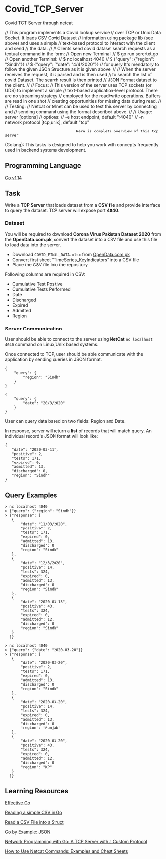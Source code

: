 # Covid_TCP_Server
Covid TCT Server through netcat

// This program implements a Covid lookup service
// over TCP or Unix Data Socket. It loads CSV Covid Dataset
// information using package lib (see above) and uses a simple
// text-based protocol to interact with the client and send
// the data.
//
// Clients send covid dataset search requests as a textual command in the form:
// Open new Terminal:
// $ go run serertxt.go
// Open another Terminal:
// $ nc localhost 4040
// $ {"query": {"region": "Sindh"}}
// $ {"query": {"date": "4/4/2020"}}
// for query It's mendatory to follow the given JSOn Structure as it is given above.
//
// When the server receives the request, it is parsed and is then used
// to search the list of covid Dataset. The search result is then printed
// JSON Format dataset to the client.
//
// Focus:
// This version of the server uses TCP sockets (or UDS) to implement a simple
// text-based application-level protocol. There are no streaming strategy
// employed for the read/write operations. Buffers are read in one shot
// creating opportunities for missing data during read.
//
// Testing:
// Netcat or telnet can be used to test this server by connecting and
// sending command using the format described above.
//
// Usage: server [options]
// options:
//   -e host endpoint, default ":4040"
//   -n network protocol [tcp,unix], default "tcp"


                                    Here is complete overview of this tcp server
            
            
(Golang): This tasks is designed to help you work with concepts frequently used in backend systems development. 

## Programming Language
[Go v1.14](https://golang.org/)


## Task

Write a **TCP Server** that loads dataset from a **CSV file** and provide interface to query the dataset. TCP server will expose port **4040**.


### Dataset

You will be required to download **Corona Virus Pakistan Dataset 2020** from the **OpenData.com.pk**, convert the dataset into a CSV file and use this file to load data into the server.

- Download `COVID_FINAL_DATA.xlsx` from [OpenData.com.pk](https://opendata.com.pk/dataset/corona-virus-pakistan-dataset-2020)
- Convert first sheet "TimeSeries_KeyIndicators" into a CSV file
- Place the CSV file into the repository

Following columns are required in CSV:
- Cumulative Test Positive
- Cumulative Tests Performed
- Date
- Discharged
- Expired
- Admitted
- Region

### Server Communication

User should be able to connect to the server using **NetCat** `nc localhost 4040` command on Linux/Unix based systems.

Once connected to TCP, user should be able communicate with the application by sending queries in JSON format.

```
{
	"query": {
		"region": "Sindh"
	}
}
```

```
{
	"query": {
		"date": "20/3/2020"
	}
}
```

User can query data based on two fields: Region and Date.

In response, server will return a **list** of records that will match query. An individual record's JSON format will look like:

```
{
   "date": "2020-03-11",
   "positive": 2,
   "tests": 171,
   "expired": 0,
   "admitted": 13,
   "discharged": 0,
   "region": "Sindh"
}
```


## Query Examples

```
> nc localhost 4040
> {"query": {"region": "Sindh"}}
> {"response": [
   {
	   "date": "11/03/2020",
	   "positive": 2,
	   "tests": 171,
	   "expired": 0,
	   "admitted": 13,
	   "discharged": 0,
	   "region": "Sindh"
   },
   {
	   "date": "12/3/2020",
	   "positive": 14,
	   "tests": 324,
	   "expired": 0,
	   "admitted": 13,
	   "discharged": 0,
	   "region": "Sindh"
   },
   {
	   "date": "2020-03-13",
	   "positive": 43,
	   "tests": 324,
	   "expired": 0,
	   "admitted": 12,
	   "discharged": 0,
	   "region": "Sindh"
   }
  ]}
```

```
> nc localhost 4040
> {"query": {"date": "2020-03-20"}}
> {"response": [
   {
	   "date": "2020-03-20",
	   "positive": 2,
	   "tests": 171,
	   "expired": 0,
	   "admitted": 13,
	   "discharged": 0,
	   "region": "Sindh"
   },
   {
	   "date": "2020-03-20",
	   "positive": 14,
	   "tests": 324,
	   "expired": 0,
	   "admitted": 13,
	   "discharged": 0,
	   "region": "Punjab"
   },
   {
	   "date": "2020-03-20",
	   "positive": 43,
	   "tests": 324,
	   "expired": 0,
	   "admitted": 12,
	   "discharged": 0,
	   "region": "KP"
   }
  ]}
```



## Learning Resources

[Effective Go](https://golang.org/doc/effective_go.html)

[Reading a simple CSV in Go](https://medium.com/@ankurraina/reading-a-simple-csv-in-go-36d7a269cecd)

[Read a CSV File into a Struct](https://golangcode.com/how-to-read-a-csv-file-into-a-struct/)

[Go by Example: JSON](https://gobyexample.com/json)

[Network Programming with Go: A TCP Server with a Custom Protocol](https://www.youtube.com/watch?v=yW1ltZidh7g)

[How to Use Netcat Commands: Examples and Cheat Sheets](https://www.varonis.com/blog/netcat-commands/)
